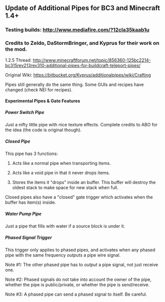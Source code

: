 ## Update of Additional Pipes for BC3 and Minecraft 1.4+

### Testing builds: http://www.mediafire.com/?12cla35kaab1u ####

### Credits to Zeldo, DaStormBringer, and Kyprus for their work on the mod.

1.2.5 Thread: http://www.minecraftforum.net/topic/856360-125bc2214-bc315rev213rev310-additional-pipes-for-buildcraft-teleport-pipes/

Original Wiki: https://bitbucket.org/Kyprus/additionalpipes/wiki/Crafting

Pipes still generally do the same thing. Some GUIs and recipes have changed (check NEI for recipes).

#### Experimental Pipes & Gate Features ####

##### Power Switch Pipe #####

Just a nifty little pipe with nice texture effects. Complete credits to ABO for the idea (the code is original though).

##### Closed Pipe #####

This pipe has 3 functions:

1. Acts like a normal pipe when transporting items.

2. Acts like a void pipe in that it never drops items.

3. Stores the items it "drops" inside an buffer. This buffer will destroy the oldest stack to make space for new stack when full.

Closed pipes also have a "closed" gate trigger which activates when the buffer has item(s) inside.

##### Water Pump Pipe #####

Just a pipe that fills with water if a source block is under it.

##### Phased Signal Trigger #####

This trigger only applies to phased pipes, and activates when any phased pipe with the same frequency *outputs* a pipe wire signal.

Note #1: The other phased pipe has to *output* a pipe signal, not just receive one.

Note #2: Phased signals do not take into account the owner of the pipe, whether the pipe is public/private, or whether the pipe is send/receive.

Note #3: A phased pipe can send a phased signal to itself. Be careful.
